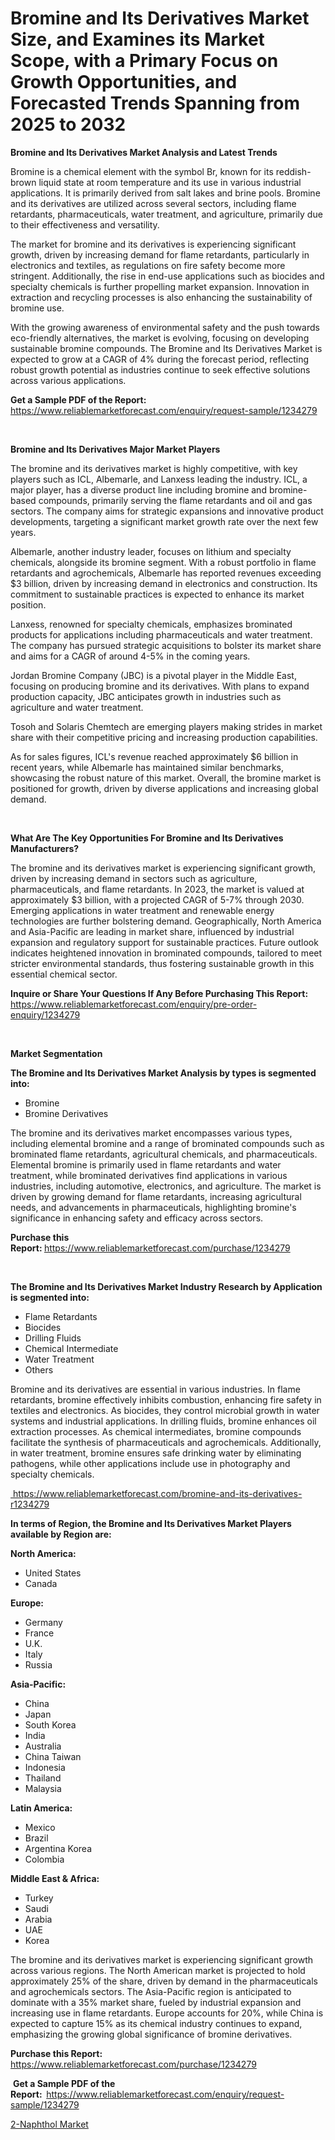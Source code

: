 <p><h1>Bromine and Its Derivatives Market Size, and Examines its Market Scope, with a Primary Focus on Growth Opportunities, and Forecasted Trends Spanning from 2025 to 2032</h1></p><p><strong>Bromine and Its Derivatives Market Analysis and Latest Trends</strong></p>
<p><p>Bromine is a chemical element with the symbol Br, known for its reddish-brown liquid state at room temperature and its use in various industrial applications. It is primarily derived from salt lakes and brine pools. Bromine and its derivatives are utilized across several sectors, including flame retardants, pharmaceuticals, water treatment, and agriculture, primarily due to their effectiveness and versatility.</p><p>The market for bromine and its derivatives is experiencing significant growth, driven by increasing demand for flame retardants, particularly in electronics and textiles, as regulations on fire safety become more stringent. Additionally, the rise in end-use applications such as biocides and specialty chemicals is further propelling market expansion. Innovation in extraction and recycling processes is also enhancing the sustainability of bromine use.</p><p>With the growing awareness of environmental safety and the push towards eco-friendly alternatives, the market is evolving, focusing on developing sustainable bromine compounds. The Bromine and Its Derivatives Market is expected to grow at a CAGR of 4% during the forecast period, reflecting robust growth potential as industries continue to seek effective solutions across various applications.</p></p>
<p><strong>Get a Sample PDF of the Report:&nbsp;</strong> <a href="https://www.reliablemarketforecast.com/enquiry/request-sample/1234279?utm_campaign=2200&utm_medium=2&utm_source=Github&utm_content=ia&utm_term=02022025&utm_id=bromine-and-its-derivatives">https://www.reliablemarketforecast.com/enquiry/request-sample/1234279</a></p>
<p>&nbsp;</p>
<p><strong>Bromine and Its Derivatives Major Market Players</strong></p>
<p><p>The bromine and its derivatives market is highly competitive, with key players such as ICL, Albemarle, and Lanxess leading the industry. ICL, a major player, has a diverse product line including bromine and bromine-based compounds, primarily serving the flame retardants and oil and gas sectors. The company aims for strategic expansions and innovative product developments, targeting a significant market growth rate over the next few years.</p><p>Albemarle, another industry leader, focuses on lithium and specialty chemicals, alongside its bromine segment. With a robust portfolio in flame retardants and agrochemicals, Albemarle has reported revenues exceeding $3 billion, driven by increasing demand in electronics and construction. Its commitment to sustainable practices is expected to enhance its market position.</p><p>Lanxess, renowned for specialty chemicals, emphasizes brominated products for applications including pharmaceuticals and water treatment. The company has pursued strategic acquisitions to bolster its market share and aims for a CAGR of around 4-5% in the coming years.</p><p>Jordan Bromine Company (JBC) is a pivotal player in the Middle East, focusing on producing bromine and its derivatives. With plans to expand production capacity, JBC anticipates growth in industries such as agriculture and water treatment.</p><p>Tosoh and Solaris Chemtech are emerging players making strides in market share with their competitive pricing and increasing production capabilities.</p><p>As for sales figures, ICL's revenue reached approximately $6 billion in recent years, while Albemarle has maintained similar benchmarks, showcasing the robust nature of this market. Overall, the bromine market is positioned for growth, driven by diverse applications and increasing global demand.</p></p>
<p>&nbsp;</p>
<p><strong>What Are The Key Opportunities For Bromine and Its Derivatives Manufacturers?</strong></p>
<p><p>The bromine and its derivatives market is experiencing significant growth, driven by increasing demand in sectors such as agriculture, pharmaceuticals, and flame retardants. In 2023, the market is valued at approximately $3 billion, with a projected CAGR of 5-7% through 2030. Emerging applications in water treatment and renewable energy technologies are further bolstering demand. Geographically, North America and Asia-Pacific are leading in market share, influenced by industrial expansion and regulatory support for sustainable practices. Future outlook indicates heightened innovation in brominated compounds, tailored to meet stricter environmental standards, thus fostering sustainable growth in this essential chemical sector.</p></p>
<p><strong>Inquire or Share Your Questions If Any Before Purchasing This Report:</strong> <a href="https://www.reliablemarketforecast.com/enquiry/pre-order-enquiry/1234279?utm_campaign=2200&utm_medium=2&utm_source=Github&utm_content=ia&utm_term=02022025&utm_id=bromine-and-its-derivatives">https://www.reliablemarketforecast.com/enquiry/pre-order-enquiry/1234279</a></p>
<p>&nbsp;</p>
<p><strong>Market Segmentation</strong></p>
<p><strong>The Bromine and Its Derivatives Market Analysis by types is segmented into:</strong></p>
<p><ul><li>Bromine</li><li>Bromine Derivatives</li></ul></p>
<p><p>The bromine and its derivatives market encompasses various types, including elemental bromine and a range of brominated compounds such as brominated flame retardants, agricultural chemicals, and pharmaceuticals. Elemental bromine is primarily used in flame retardants and water treatment, while brominated derivatives find applications in various industries, including automotive, electronics, and agriculture. The market is driven by growing demand for flame retardants, increasing agricultural needs, and advancements in pharmaceuticals, highlighting bromine's significance in enhancing safety and efficacy across sectors.</p></p>
<p><strong>Purchase this Report:&nbsp;</strong><a href="https://www.reliablemarketforecast.com/purchase/1234279?utm_campaign=2200&utm_medium=2&utm_source=Github&utm_content=ia&utm_term=02022025&utm_id=bromine-and-its-derivatives">https://www.reliablemarketforecast.com/purchase/1234279</a></p>
<p>&nbsp;</p>
<p><strong>The Bromine and Its Derivatives Market Industry Research by Application is segmented into:</strong></p>
<p><ul><li>Flame Retardants</li><li>Biocides</li><li>Drilling Fluids</li><li>Chemical Intermediate</li><li>Water Treatment</li><li>Others</li></ul></p>
<p><p>Bromine and its derivatives are essential in various industries. In flame retardants, bromine effectively inhibits combustion, enhancing fire safety in textiles and electronics. As biocides, they control microbial growth in water systems and industrial applications. In drilling fluids, bromine enhances oil extraction processes. As chemical intermediates, bromine compounds facilitate the synthesis of pharmaceuticals and agrochemicals. Additionally, in water treatment, bromine ensures safe drinking water by eliminating pathogens, while other applications include use in photography and specialty chemicals.</p></p>
<p><a href="https://www.reliablemarketforecast.com/bromine-and-its-derivatives-r1234279?utm_campaign=2200&utm_medium=2&utm_source=Github&utm_content=ia&utm_term=02022025&utm_id=bromine-and-its-derivatives">&nbsp;https://www.reliablemarketforecast.com/bromine-and-its-derivatives-r1234279</a></p>
<p><strong>In terms of Region, the Bromine and Its Derivatives Market Players available by Region are:</strong></p>
<p>
    <p> <strong> North America: </strong>
        <ul>
            <li>United States</li>
            <li>Canada</li>
        </ul>
        </p> 
    <p> <strong> Europe: </strong>
        <ul>
            <li>Germany</li>
            <li>France</li>
            <li>U.K.</li>
            <li>Italy</li>
            <li>Russia</li>
        </ul>
        </p> 
    <p> <strong> Asia-Pacific: </strong>
        <ul>
            <li>China</li>
            <li>Japan</li>
            <li>South Korea</li>
            <li>India</li>
            <li>Australia</li>
            <li>China Taiwan</li>
            <li>Indonesia</li>
            <li>Thailand</li>
            <li>Malaysia</li>
        </ul>
        </p> 
    <p> <strong> Latin America: </strong>
        <ul>
            <li>Mexico</li>
            <li>Brazil</li>
            <li>Argentina Korea</li>
            <li>Colombia</li>
        </ul>
        </p> 
    <p> <strong> Middle East & Africa: </strong>
        <ul>
            <li>Turkey</li>
            <li>Saudi</li>
            <li>Arabia</li>
            <li>UAE</li>
            <li>Korea</li>
        </ul>
    </p>
    </p>
<p><p>The bromine and its derivatives market is experiencing significant growth across various regions. The North American market is projected to hold approximately 25% of the share, driven by demand in the pharmaceuticals and agrochemicals sectors. The Asia-Pacific region is anticipated to dominate with a 35% market share, fueled by industrial expansion and increasing use in flame retardants. Europe accounts for 20%, while China is expected to capture 15% as its chemical industry continues to expand, emphasizing the growing global significance of bromine derivatives.</p></p>
<p><strong>Purchase this Report: </strong><a href="https://www.reliablemarketforecast.com/purchase/1234279?utm_campaign=2200&utm_medium=2&utm_source=Github&utm_content=ia&utm_term=02022025&utm_id=bromine-and-its-derivatives">https://www.reliablemarketforecast.com/purchase/1234279</a></p>
<p>&nbsp;<strong>Get a Sample PDF of the Report:&nbsp;&nbsp;</strong><a href="https://www.reliablemarketforecast.com/enquiry/request-sample/1234279?utm_campaign=2200&utm_medium=2&utm_source=Github&utm_content=ia&utm_term=02022025&utm_id=bromine-and-its-derivatives">https://www.reliablemarketforecast.com/enquiry/request-sample/1234279</a></p>
<p><strong></strong></p>
<p><p><a href="https://github.com/skerretflossie9297/Market-Research-Report-List-1/blob/main/2-naphthol-market.md?utm_campaign=2200&utm_medium=2&utm_source=Github&utm_content=ia&utm_term=02022025&utm_id=bromine-and-its-derivatives">2-Naphthol Market</a></p></p>